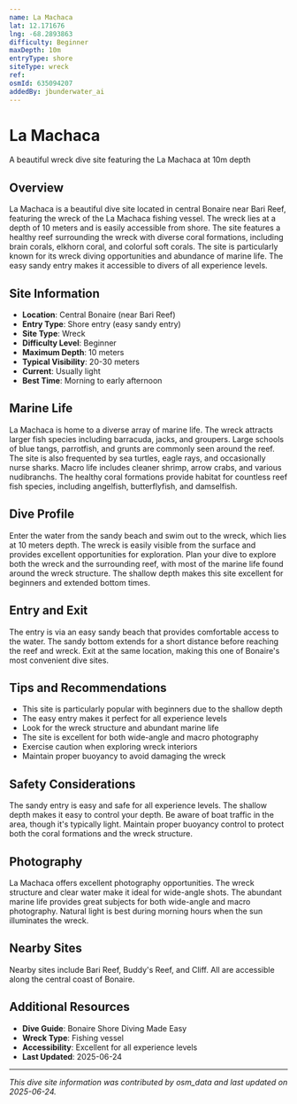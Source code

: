 ```yaml
---
name: La Machaca
lat: 12.171676
lng: -68.2893863
difficulty: Beginner
maxDepth: 10m
entryType: shore
siteType: wreck
ref: 
osmId: 635094207
addedBy: jbunderwater_ai
---
```


# La Machaca

A beautiful wreck dive site featuring the La Machaca at 10m depth

## Overview
La Machaca is a beautiful dive site located in central Bonaire near Bari Reef, featuring the wreck of the La Machaca fishing vessel. The wreck lies at a depth of 10 meters and is easily accessible from shore. The site features a healthy reef surrounding the wreck with diverse coral formations, including brain corals, elkhorn coral, and colorful soft corals. The site is particularly known for its wreck diving opportunities and abundance of marine life. The easy sandy entry makes it accessible to divers of all experience levels.

## Site Information
- **Location**: Central Bonaire (near Bari Reef)
- **Entry Type**: Shore entry (easy sandy entry)
- **Site Type**: Wreck
- **Difficulty Level**: Beginner
- **Maximum Depth**: 10 meters
- **Typical Visibility**: 20-30 meters
- **Current**: Usually light
- **Best Time**: Morning to early afternoon

## Marine Life
La Machaca is home to a diverse array of marine life. The wreck attracts larger fish species including barracuda, jacks, and groupers. Large schools of blue tangs, parrotfish, and grunts are commonly seen around the reef. The site is also frequented by sea turtles, eagle rays, and occasionally nurse sharks. Macro life includes cleaner shrimp, arrow crabs, and various nudibranchs. The healthy coral formations provide habitat for countless reef fish species, including angelfish, butterflyfish, and damselfish.

## Dive Profile
Enter the water from the sandy beach and swim out to the wreck, which lies at 10 meters depth. The wreck is easily visible from the surface and provides excellent opportunities for exploration. Plan your dive to explore both the wreck and the surrounding reef, with most of the marine life found around the wreck structure. The shallow depth makes this site excellent for beginners and extended bottom times.

## Entry and Exit
The entry is via an easy sandy beach that provides comfortable access to the water. The sandy bottom extends for a short distance before reaching the reef and wreck. Exit at the same location, making this one of Bonaire's most convenient dive sites.

## Tips and Recommendations
- This site is particularly popular with beginners due to the shallow depth
- The easy entry makes it perfect for all experience levels
- Look for the wreck structure and abundant marine life
- The site is excellent for both wide-angle and macro photography
- Exercise caution when exploring wreck interiors
- Maintain proper buoyancy to avoid damaging the wreck

## Safety Considerations
The sandy entry is easy and safe for all experience levels. The shallow depth makes it easy to control your depth. Be aware of boat traffic in the area, though it's typically light. Maintain proper buoyancy control to protect both the coral formations and the wreck structure.

## Photography
La Machaca offers excellent photography opportunities. The wreck structure and clear water make it ideal for wide-angle shots. The abundant marine life provides great subjects for both wide-angle and macro photography. Natural light is best during morning hours when the sun illuminates the wreck.

## Nearby Sites
Nearby sites include Bari Reef, Buddy's Reef, and Cliff. All are accessible along the central coast of Bonaire.

## Additional Resources
- **Dive Guide**: Bonaire Shore Diving Made Easy
- **Wreck Type**: Fishing vessel
- **Accessibility**: Excellent for all experience levels
- **Last Updated**: 2025-06-24

---
*This dive site information was contributed by osm_data and last updated on 2025-06-24.* 
